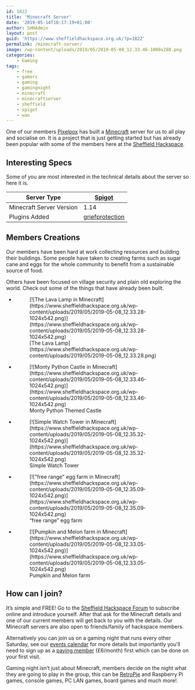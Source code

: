 ```yaml
---
id: 1822
title: 'Minecraft Server'
date: '2019-05-14T10:17:19+01:00'
author: SHHAdmin
layout: post
guid: 'https://www.sheffieldhackspace.org.uk/?p=1822'
permalink: /minecraft-server/
image: /wp-content/uploads/2019/05/2019-05-08_12.33.46-1000x288.png
categories:
    - Gaming
tags:
    - free
    - gamers
    - gaming
    - gamingnight
    - minecraft
    - minecraftserver
    - sheffield
    - spigot
    - wan
---
```


One of our members [Pixelpox](https://pixelpox.dev) has built a [Minecraft](https://www.minecraft.net/en-us/) server for us to all play and socialise on. It is a project that is just getting started but has already been popular with some of the members here at the [Sheffield Hackspace](https://sheffieldhackspace.org.uk).

## Interesting Specs

Some of you are most interested in the technical details about the server so here it is.

| Server Type | [Spigot](https://www.spigotmc.org/) |
|---|---|
| Minecraft Server Version | 1.14 |
| Plugins Added | [griefprotection](https://www.spigotmc.org/resources/griefprevention.1884/) |

## Members Creations

Our members have been hard at work collecting resources and building their buildings. Some people have taken to creating farms such as sugar cane and eggs for the whole community to benefit from a sustainable source of food.

Others have been focused on village security and plain old exploring the world. Check out some of the things that have already been built.

- <figure>[![The Lava Lamp in Minecraft](https://www.sheffieldhackspace.org.uk/wp-content/uploads/2019/05/2019-05-08_12.33.28-1024x542.png)](https://www.sheffieldhackspace.org.uk/wp-content/uploads/2019/05/2019-05-08_12.33.28-1024x542.png)<figcaption>[The Lava Lamp](https://www.sheffieldhackspace.org.uk/wp-content/uploads/2019/05/2019-05-08_12.33.28.png)</figcaption></figure>
- <figure>[![Monty Python Castle in Minecraft](https://www.sheffieldhackspace.org.uk/wp-content/uploads/2019/05/2019-05-08_12.33.46-1024x542.png)](https://www.sheffieldhackspace.org.uk/wp-content/uploads/2019/05/2019-05-08_12.33.46-1024x542.png)<figcaption>Monty Python Themed Castle</figcaption></figure>
- <figure>[![Simple Watch Tower in Minecraft](https://www.sheffieldhackspace.org.uk/wp-content/uploads/2019/05/2019-05-08_12.35.32-1024x542.png)](https://www.sheffieldhackspace.org.uk/wp-content/uploads/2019/05/2019-05-08_12.35.32-1024x542.png)<figcaption>Simple Watch Tower</figcaption></figure>
- <figure>[!["free range" egg farm in Minecraft](https://www.sheffieldhackspace.org.uk/wp-content/uploads/2019/05/2019-05-08_12.35.09-1024x542.png)](https://www.sheffieldhackspace.org.uk/wp-content/uploads/2019/05/2019-05-08_12.35.09-1024x542.png)<figcaption>“free range” egg farm</figcaption></figure>
- <figure>[![Pumpkin and Melon farm in Minecraft](https://www.sheffieldhackspace.org.uk/wp-content/uploads/2019/05/2019-05-08_12.33.05-1024x542.png)](https://www.sheffieldhackspace.org.uk/wp-content/uploads/2019/05/2019-05-08_12.33.05-1024x542.png)<figcaption>Pumpkin and Melon farm</figcaption></figure>

## How can I join?

It’s simple and FREE! Go to the [Sheffield Hackspace Forum](https://groups.google.com/forum/#!forum/sheffield-hardware-hackers) to subscribe online and introduce yourself. After that ask for the Minecraft details and one of our current members will get back to you with the details. Our Minecraft servers are also open to friends/family of hackspace members.

Alternatively you can join us on a gaming night that runs every other Saturday, see our [events calendar](https://www.sheffieldhackspace.org.uk/calendar/) for more details but importantly you’ll need to sign up as a [paying member](http://sheffieldhackspace.org.uk/become-a-member/) (£6/month) first which can be done on your first visit.

Gaming night isn’t just about Minecraft, members decide on the night what they are going to play in the group, this can be [RetroPie](https://retropie.org.uk/) and Raspberry Pi games, console games, PC LAN games, board games and much more!.